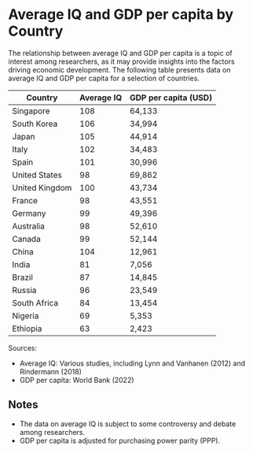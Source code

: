 # Average IQ and GDP per capita by Country

The relationship between average IQ and GDP per capita is a topic of interest among researchers, as it may provide insights into the factors driving economic development. The following table presents data on average IQ and GDP per capita for a selection of countries.

| Country | Average IQ | GDP per capita (USD) |
| --- | --- | --- |
| Singapore |108 |64,133 |
| South Korea |106 |34,994 |
| Japan |105 |44,914 |
| Italy |102 |34,483 |
| Spain |101 |30,996 |
| United States |98 |69,862 |
| United Kingdom |100 |43,734 |
| France |98 |43,551 |
| Germany |99 |49,396 |
| Australia |98 |52,610 |
| Canada |99 |52,144 |
| China |104 |12,961 |
| India |81 |7,056 |
| Brazil |87 |14,845 |
| Russia |96 |23,549 |
| South Africa |84 |13,454 |
| Nigeria |69 |5,353 |
| Ethiopia |63 |2,423 |

Sources:
- Average IQ: Various studies, including Lynn and Vanhanen (2012) and Rindermann (2018)
- GDP per capita: World Bank (2022)

## Notes
- The data on average IQ is subject to some controversy and debate among researchers.
- GDP per capita is adjusted for purchasing power parity (PPP).
